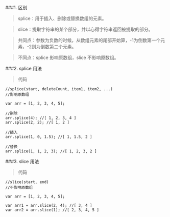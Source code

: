 ###1. 区别

> splice：用于插入、删除或替换数组的元素。

> slice：提取字符串的某个部分，并以心得字符串返回被提取的部分。

> 共同点：参数为负数的时候，从数组元素的尾部开始算，-1为倒数第一个元素，-2则为倒数第二个元素。

> 不同点：splice 影响原数组，slice 不影响原数组。

###2. splice 用法

> 代码

	//splice(start, deleteCount, item1, item2, ...)
	//影响原数组

	var arr = [1, 2, 3, 4, 5];

	//删除
	arr.splice(4); //[ 1, 2, 3, 4 ]
	arr.splice(2, 2); //[ 1, 2 ]

	//插入
	arr.splice(1, 0, 1.5); //[ 1, 1.5, 2 ]

	//替换
	arr.splice(1, 1, 2, 3); //[ 1, 2, 3, 2 ]

###3. slice 用法

> 代码

	//slice(start, end)
	//不影响原数组

	var arr = [1, 2, 3, 4, 5];

	var arr1 = arr.slice(2, 4); //[ 3, 4 ]
	var arr2 = arr.slice(1); //[ 2, 3, 4, 5 ]

